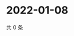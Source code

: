 # 2022-01-08

共 0 条

<!-- BEGIN WEIBO -->
<!-- 最后更新时间 Sat Jan 08 2022 23:15:25 GMT+0800 (China Standard Time) -->

<!-- END WEIBO -->
